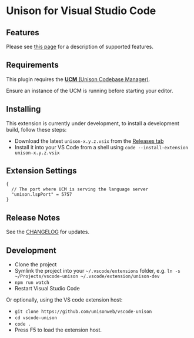 # Unison for Visual Studio Code

## Features

Please see [this page](https://github.com/unisonweb/unison/blob/trunk/docs/language-server.markdown) for a description of supported features.

## Requirements

This plugin requires the [**UCM** (Unison Codebase Manager)](https://github.com/unisonweb/unison).

Ensure an instance of the UCM is running before starting your editor.


## Installing

This extension is currently under development, to install a development build, follow these steps:

* Download the latest `unison-x.y.z.vsix` from the [Releases tab](https://github.com/unisonweb/vscode-unison/releases)
* Install it into your VS Code from a shell using `code --install-extension unison-x.y.z.vsix`

## Extension Settings

```
{
  // The port where UCM is serving the language server
  "unison.lspPort" = 5757
}
```

## Release Notes

See the [CHANGELOG](./CHANGELOG.md) for updates.

## Development

* Clone the project
* Symlink the project into your `~/.vscode/extensions` folder, e.g. `ln -s ~/Projects/vscode-unison ~/.vscode/extension/unison-dev`
* `npm run watch`
* Restart Visual Studio Code

Or optionally, using the VS code extension host:

* `git clone https://github.com/unisonweb/vscode-unison`
* `cd vscode-unison`
* `code .`
* Press F5 to load the extension host.

